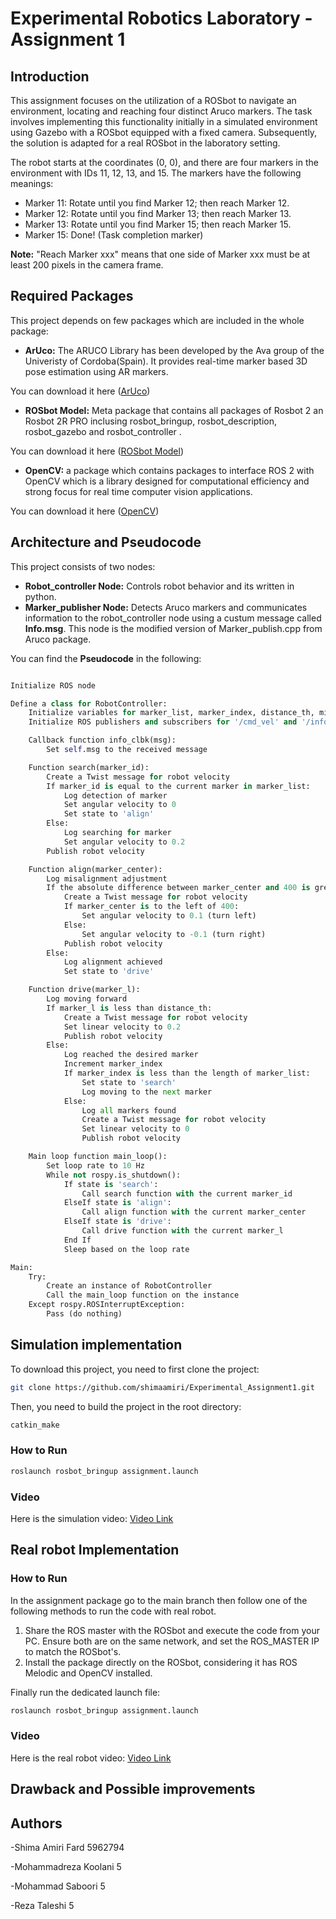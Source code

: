 # Experimental Robotics Laboratory - Assignment 1

## Introduction

This assignment focuses on the utilization of a ROSbot to navigate an environment, locating and reaching four distinct Aruco markers. The task involves implementing this functionality initially in a simulated environment using Gazebo with a ROSbot equipped with a fixed camera. Subsequently, the solution is adapted for a real ROSbot in the laboratory setting. 

The robot starts at the coordinates (0, 0), and there are four markers in the environment with IDs 11, 12, 13, and 15. The markers have the following meanings:
- Marker 11: Rotate until you find Marker 12; then reach Marker 12.
- Marker 12: Rotate until you find Marker 13; then reach Marker 13.
- Marker 13: Rotate until you find Marker 15; then reach Marker 15.
- Marker 15: Done! (Task completion marker)
  
**Note:** "Reach Marker xxx" means that one side of Marker xxx must be at least 200 pixels in the camera frame.


## Required Packages
This project depends on few packages which are included in the whole package:

- **ArUco:** The ARUCO Library has been developed by the Ava group of the Univeristy of Cordoba(Spain).  It provides real-time marker based 3D pose estimation using AR markers.

  
You can download it here ([ArUco](https://github.com/CarmineD8/aruco_ros)) 
    
- **ROSbot Model:** Meta package that contains all packages of Rosbot 2 an Rosbot 2R PRO inclusing rosbot_bringup, rosbot_description, rosbot_gazebo and rosbot_controller .

  
You can download it here ([ROSbot Model](https://github.com/husarion/rosbot_ros)) 
    
- **OpenCV:** a package which contains packages to interface ROS 2 with OpenCV which is a library designed for computational efficiency and strong focus for real time computer vision applications.

  
You can download it here ([OpenCV](https://github.com/ros-perception/vision_opencv))  



## Architecture and Pseudocode

 This project consists of two nodes:
- **Robot_controller Node:** Controls robot behavior and its written in python.
- **Marker_publisher Node:** Detects Aruco markers and communicates information to the robot_controller node using a custum message called **Info.msg**. This node is the modified version of Marker_publish.cpp from Aruco package.

You can find the **Pseudocode** in the following:

```python

Initialize ROS node

Define a class for RobotController:
    Initialize variables for marker_list, marker_index, distance_th, misalignment_th, state, msg
    Initialize ROS publishers and subscribers for '/cmd_vel' and '/info' topics

    Callback function info_clbk(msg):
        Set self.msg to the received message

    Function search(marker_id):
        Create a Twist message for robot velocity
        If marker_id is equal to the current marker in marker_list:
            Log detection of marker
            Set angular velocity to 0
            Set state to 'align'
        Else:
            Log searching for marker
            Set angular velocity to 0.2
        Publish robot velocity

    Function align(marker_center):
        Log misalignment adjustment
        If the absolute difference between marker_center and 400 is greater than misalignment_th:
            Create a Twist message for robot velocity
            If marker_center is to the left of 400:
                Set angular velocity to 0.1 (turn left)
            Else:
                Set angular velocity to -0.1 (turn right)
            Publish robot velocity
        Else:
            Log alignment achieved
            Set state to 'drive'

    Function drive(marker_l):
        Log moving forward
        If marker_l is less than distance_th:
            Create a Twist message for robot velocity
            Set linear velocity to 0.2
            Publish robot velocity
        Else:
            Log reached the desired marker
            Increment marker_index
            If marker_index is less than the length of marker_list:
                Set state to 'search'
                Log moving to the next marker
            Else:
                Log all markers found
                Create a Twist message for robot velocity
                Set linear velocity to 0
                Publish robot velocity

    Main loop function main_loop():
        Set loop rate to 10 Hz
        While not rospy.is_shutdown():
            If state is 'search':
                Call search function with the current marker_id
            ElseIf state is 'align':
                Call align function with the current marker_center
            ElseIf state is 'drive':
                Call drive function with the current marker_l
            End If
            Sleep based on the loop rate

Main:
    Try:
        Create an instance of RobotController
        Call the main_loop function on the instance
    Except rospy.ROSInterruptException:
        Pass (do nothing)
```

## Simulation implementation

To download this project, you need to first clone the project: 
```bash
git clone https://github.com/shimaamiri/Experimental_Assignment1.git
```
Then, you need to build the project in the root directory:
```bash
catkin_make
```

### How to Run 

```bash
roslaunch rosbot_bringup assignment.launch
```
### Video

Here is the simulation video: [Video Link](https://github.com/shimaamiri/exp1/assets/114082533/557a6603-cb2d-4cb0-8ea1-5774017435cc)

## Real robot Implementation 

### How to Run

In the assignment package go to the main branch then follow one of the following methods to run the code with real robot.

1. Share the ROS master with the ROSbot and execute the code from your PC. Ensure both are on the same network, and set the ROS_MASTER IP to match the ROSbot's.
2. Install the package directly on the ROSbot, considering it has ROS Melodic and OpenCV installed.

Finally run the dedicated launch file:

```bash
roslaunch rosbot_bringup assignment.launch
```

### Video

Here is the real robot video: [Video Link](https://github.com/shimaamiri/exp1/assets/114082533/557a6603-cb2d-4cb0-8ea1-5774017435cc)


## Drawback and Possible improvements

## Authors

-Shima Amiri Fard 5962794


-Mohammadreza Koolani 5


-Mohammad Saboori 5


-Reza Taleshi 5
